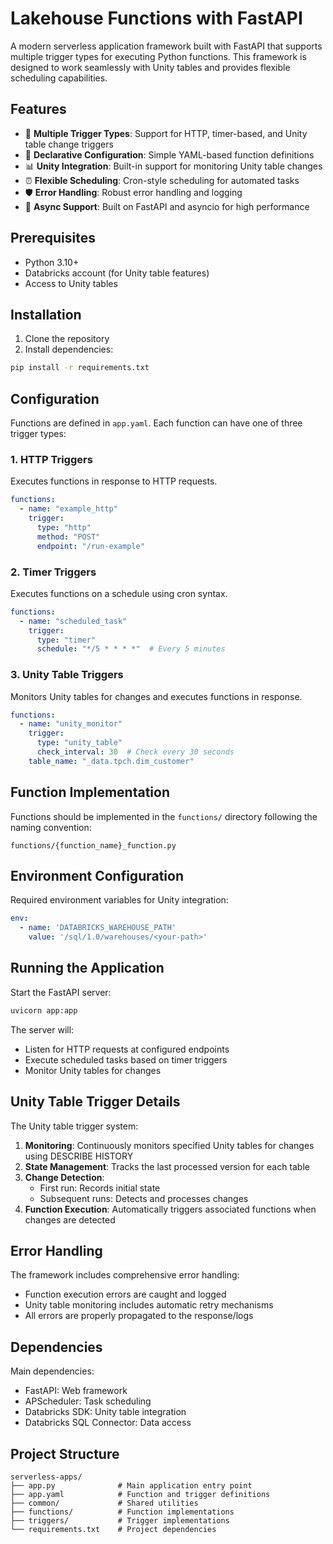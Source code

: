 # Lakehouse Functions with FastAPI

A modern serverless application framework built with FastAPI that supports multiple trigger types for executing Python functions. This framework is designed to work seamlessly with Unity tables and provides flexible scheduling capabilities.

## Features

- 🔄 **Multiple Trigger Types**: Support for HTTP, timer-based, and Unity table change triggers
- 🎯 **Declarative Configuration**: Simple YAML-based function definitions
- 📊 **Unity Integration**: Built-in support for monitoring Unity table changes
- ⏰ **Flexible Scheduling**: Cron-style scheduling for automated tasks
- 🛡️ **Error Handling**: Robust error handling and logging
- 🚀 **Async Support**: Built on FastAPI and asyncio for high performance

## Prerequisites

- Python 3.10+
- Databricks account (for Unity table features)
- Access to Unity tables

## Installation

1. Clone the repository
2. Install dependencies:
```bash
pip install -r requirements.txt
```

## Configuration

Functions are defined in `app.yaml`. Each function can have one of three trigger types:

### 1. HTTP Triggers
Executes functions in response to HTTP requests.

```yaml
functions:
  - name: "example_http"
    trigger:
      type: "http"
      method: "POST"
      endpoint: "/run-example"
```

### 2. Timer Triggers
Executes functions on a schedule using cron syntax.

```yaml
functions:
  - name: "scheduled_task"
    trigger:
      type: "timer"
      schedule: "*/5 * * * *"  # Every 5 minutes
```

### 3. Unity Table Triggers
Monitors Unity tables for changes and executes functions in response.

```yaml
functions:
  - name: "unity_monitor"
    trigger:
      type: "unity_table"
      check_interval: 30  # Check every 30 seconds
    table_name: "_data.tpch.dim_customer"
```

## Function Implementation

Functions should be implemented in the `functions/` directory following the naming convention:
```
functions/{function_name}_function.py
```

## Environment Configuration

Required environment variables for Unity integration:
```yaml
env:
  - name: 'DATABRICKS_WAREHOUSE_PATH'
    value: '/sql/1.0/warehouses/<your-path>'
```

## Running the Application

Start the FastAPI server:
```bash
uvicorn app:app
```

The server will:
- Listen for HTTP requests at configured endpoints
- Execute scheduled tasks based on timer triggers
- Monitor Unity tables for changes

## Unity Table Trigger Details

The Unity table trigger system:

1. **Monitoring**: Continuously monitors specified Unity tables for changes using DESCRIBE HISTORY
2. **State Management**: Tracks the last processed version for each table
3. **Change Detection**:
   - First run: Records initial state
   - Subsequent runs: Detects and processes changes
4. **Function Execution**: Automatically triggers associated functions when changes are detected

## Error Handling

The framework includes comprehensive error handling:
- Function execution errors are caught and logged
- Unity table monitoring includes automatic retry mechanisms
- All errors are properly propagated to the response/logs

## Dependencies

Main dependencies:
- FastAPI: Web framework
- APScheduler: Task scheduling
- Databricks SDK: Unity table integration
- Databricks SQL Connector: Data access

## Project Structure

```
serverless-apps/
├── app.py              # Main application entry point
├── app.yaml            # Function and trigger definitions
├── common/             # Shared utilities
├── functions/          # Function implementations
├── triggers/           # Trigger implementations
└── requirements.txt    # Project dependencies
```